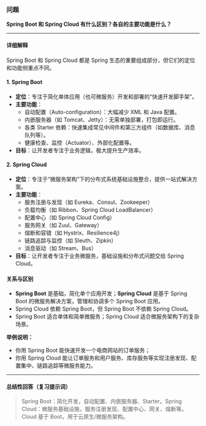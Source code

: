 ### 问题

**Spring Boot 和 Spring Cloud 有什么区别？各自的主要功能是什么？**

---

#### 详细解释

Spring Boot 和 Spring Cloud 都是 Spring 生态的重要组成部分，但它们的定位和功能侧重点不同。

#### 1. Spring Boot

- **定位**：专注于简化单体应用（也可微服务）开发和部署的“快速开发脚手架”。
- **主要功能**：
  - 自动配置（Auto-configuration）：大幅减少 XML 和 Java 配置。
  - 内嵌服务器（如 Tomcat、Jetty）：无需单独部署，打包即运行。
  - 各类 Starter 依赖：快速集成常见中间件和第三方组件（如数据库、消息队列等）。
  - 健康检查、监控（Actuator）、外部化配置等。
- **目标**：让开发者专注于业务逻辑，极大提升生产效率。

#### 2. Spring Cloud

- **定位**：专注于“微服务架构”下的分布式系统基础设施整合，提供一站式解决方案。
- **主要功能**：
  - 服务注册与发现（如 Eureka、Consul、Zookeeper）
  - 负载均衡（如 Ribbon、Spring Cloud LoadBalancer）
  - 配置中心（如 Spring Cloud Config）
  - 服务网关（如 Zuul、Gateway）
  - 熔断和容错（如 Hystrix、Resilience4j）
  - 链路追踪与监控（如 Sleuth、Zipkin）
  - 消息驱动（如 Stream、Bus）
- **目标**：让开发者专注于业务微服务，基础设施和分布式问题交给 Spring Cloud。

#### 关系与区别

- **Spring Boot** 是基础，简化单个应用开发；**Spring Cloud** 是基于 Spring Boot 的微服务解决方案，管理和协调多个 Spring Boot 应用。
- Spring Cloud 依赖 Spring Boot，但 Spring Boot 不依赖 Spring Cloud。
- Spring Boot 适合单体和简单微服务；Spring Cloud 适合微服务架构下的复杂场景。

**举例说明：**
- 你用 Spring Boot 能快速开发一个电商网站的订单服务；
- 你用 Spring Cloud 能让订单服务和用户服务、库存服务等实现注册发现、配置集中、链路追踪等微服务能力。

---

#### 总结性回答（复习提示词）

> Spring Boot：简化开发，自动配置、内嵌服务器、Starter。Spring Cloud：微服务基础设施，服务注册发现、配置中心、网关、熔断等。Cloud 基于 Boot，用于云原生/微服务架构。